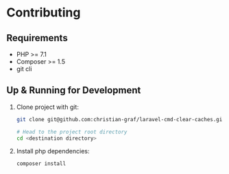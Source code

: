# Contributing

## Requirements

* PHP >= 7.1
* Composer >= 1.5
* git cli

## Up & Running for Development

1. Clone project with git:
    ```bash
    git clone git@github.com:christian-graf/laravel-cmd-clear-caches.git <destination directory>
    
    # Head to the project root directory 
    cd <destination directory>
    ```
1. Install php dependencies:
    ```bash
    composer install
    ```
